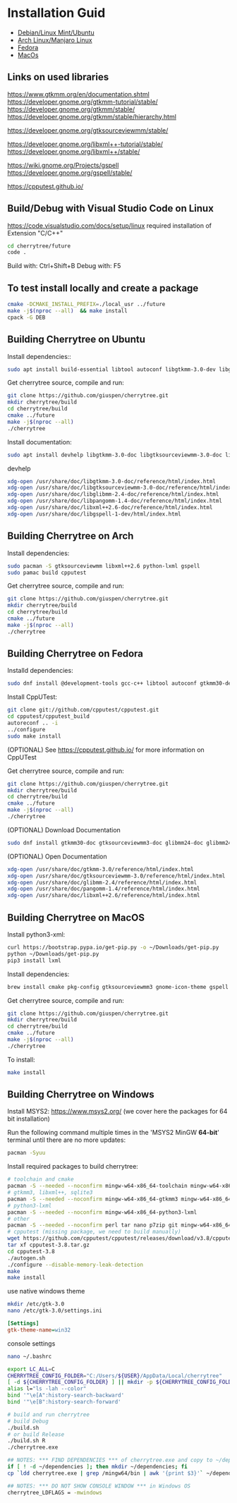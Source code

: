 # Installation Guid

- [Debian/Linux Mint/Ubuntu](#building-cherrytree-on-ubuntu)
- [Arch Linux/Manjaro Linux](#building-cherrytree-on-arch)
- [Fedora](#building-cherrytree-on-fedora)
- [MacOs](#building-cherrytree-on-macos)


## Links on used libraries

https://www.gtkmm.org/en/documentation.shtml
https://developer.gnome.org/gtkmm-tutorial/stable/
https://developer.gnome.org/gtkmm/stable/
https://developer.gnome.org/gtkmm/stable/hierarchy.html

https://developer.gnome.org/gtksourceviewmm/stable/

https://developer.gnome.org/libxml++-tutorial/stable/
https://developer.gnome.org/libxml++/stable/

https://wiki.gnome.org/Projects/gspell
https://developer.gnome.org/gspell/stable/

https://cpputest.github.io/


## Build/Debug with Visual Studio Code on Linux

https://code.visualstudio.com/docs/setup/linux
required installation of Extension "C/C++"
```sh
cd cherrytree/future
code .
```
Build with: Ctrl+Shift+B
Debug with: F5

## To test install locally and create a package
```sh
cmake -DCMAKE_INSTALL_PREFIX=./local_usr ../future
make -j$(nproc --all)  && make install
cpack -G DEB
```

## Building Cherrytree on Ubuntu

Install dependencies::
```sh
sudo apt install build-essential libtool autoconf libgtkmm-3.0-dev libgtksourceviewmm-3.0-dev libxml++2.6-dev libsqlite3-dev libcpputest-dev autopoint gettext intltool python3-lxml libxml2-utils libgspell-1-dev
```
Get cherrytree source, compile and run:
```sh
git clone https://github.com/giuspen/cherrytree.git
mkdir cherrytree/build
cd cherrytree/build
cmake ../future
make -j$(nproc --all)
./cherrytree
```
Install documentation:
```sh
sudo apt install devhelp libgtkmm-3.0-doc libgtksourceviewmm-3.0-doc libglibmm-2.4-doc libpangomm-1.4-doc libxml++2.6-doc libgspell-1-doc
```
devhelp
```sh
xdg-open /usr/share/doc/libgtkmm-3.0-doc/reference/html/index.html
xdg-open /usr/share/doc/libgtksourceviewmm-3.0-doc/reference/html/index.html
xdg-open /usr/share/doc/libglibmm-2.4-doc/reference/html/index.html
xdg-open /usr/share/doc/libpangomm-1.4-doc/reference/html/index.html
xdg-open /usr/share/doc/libxml++2.6-doc/reference/html/index.html
xdg-open /usr/share/doc/libgspell-1-dev/html/index.html
```

## Building Cherrytree on Arch

Install dependencies:
```sh
sudo pacman -S gtksourceviewmm libxml++2.6 python-lxml gspell
sudo pamac build cpputest
```

Get cherrytree source, compile and run:
```sh
git clone https://github.com/giuspen/cherrytree.git
mkdir cherrytree/build
cd cherrytree/build
cmake ../future
make -j$(nproc --all)
./cherrytree
```

## Building Cherrytree on Fedora

Installd dependencies:
```sh
sudo dnf install @development-tools gcc-c++ libtool autoconf gtkmm30-devel gtksourceviewmm3-devel libxml++-devel libsq3-devel gettext-devel gettext intltool python3-lxml libxml2 gspell-devel
```

Install CppUTest:
```sh
git clone git://github.com/cpputest/cpputest.git
cd cpputest/cpputest_build
autoreconf .. -i
../configure
sudo make install
```

(OPTIONAL) See https://cpputest.github.io/ for more information on CppUTest

Get cherrytree source, compile and run:
```sh
git clone https://github.com/giuspen/cherrytree.git
mkdir cherrytree/build
cd cherrytree/build
cmake ../future
make -j$(nproc --all)
./cherrytree
```

(OPTIONAL) Download Documentation
```sh
sudo dnf install gtkmm30-doc gtksourceviewmm3-doc glibmm24-doc glibmm24-doc libxml++-doc
```

(OPTIONAL) Open Documentation
```sh
xdg-open /usr/share/doc/gtkmm-3.0/reference/html/index.html
xdg-open /usr/share/doc/gtksourceviewmm-3.0/reference/html/index.html
xdg-open /usr/share/doc/glibmm-2.4/reference/html/index.html
xdg-open /usr/share/doc/pangomm-1.4/reference/html/index.html
xdg-open /usr/share/doc/libxml++2.6/reference/html/index.html
```

## Building Cherrytree on MacOS

Install python3-xml:
```sh
curl https://bootstrap.pypa.io/get-pip.py -o ~/Downloads/get-pip.py
python ~/Downloads/get-pip.py
pip3 install lxml
```

Install dependencies:
```sh
brew install cmake pkg-config gtksourceviewmm3 gnome-icon-theme gspell libxml++ cpputest
```

Get cherrytree source, compile and run:
```sh
git clone https://github.com/giuspen/cherrytree.git
mkdir cherrytree/build
cd cherrytree/build
cmake ../future
make -j$(nproc --all)
./cherrytree
```

To install:
```sh
make install
```


##  Building Cherrytree on Windows

Install MSYS2: https://www.msys2.org/ (we cover here the packages for 64 bit installation)

Run the following command multiple times in the 'MSYS2 MinGW **64-bit**' terminal until there are no more updates:
```sh
pacman -Syuu
```

Install required packages to build cherrytree:
```sh
# toolchain and cmake
pacman -S --needed --noconfirm mingw-w64-x86_64-toolchain mingw-w64-x86_64-cmake
# gtkmm3, libxml++, sqlite3
pacman -S --needed --noconfirm mingw-w64-x86_64-gtkmm3 mingw-w64-x86_64-gtksourceviewmm3 mingw-w64-x86_64-libxml++2.6 mingw-w64-x86_64-sqlite3  mingw-w64-x86_64-gspell
# python3-lxml
pacman -S --needed --noconfirm mingw-w64-x86_64-python3-lxml
# other
pacman -S --needed --noconfirm perl tar nano p7zip git mingw-w64-x86_64-meld3
# cpputest (missing package, we need to build manually)
wget https://github.com/cpputest/cpputest/releases/download/v3.8/cpputest-3.8.tar.gz
tar xf cpputest-3.8.tar.gz
cd cpputest-3.8
./autogen.sh
./configure --disable-memory-leak-detection
make
make install
```

use native windows theme
```sh
mkdir /etc/gtk-3.0
nano /etc/gtk-3.0/settings.ini
```
```ini
[Settings]
gtk-theme-name=win32
```
console settings
```sh
nano ~/.bashrc
```
```sh
export LC_ALL=C
CHERRYTREE_CONFIG_FOLDER="C:/Users/${USER}/AppData/Local/cherrytree"
[ -d ${CHERRYTREE_CONFIG_FOLDER} ] || mkdir -p ${CHERRYTREE_CONFIG_FOLDER}
alias l="ls -lah --color"
bind '"\e[A":history-search-backward'
bind '"\e[B":history-search-forward'
```
```sh
# build and run cherrytree
# build Debug
./build.sh
# or build Release
./build.sh R
./cherrytree.exe
```
```sh
## NOTES: *** FIND DEPENDENCIES *** of cherrytree.exe and copy to ~/dependencies/
if [ ! -d ~/dependencies ]; then mkdir ~/dependencies; fi
cp `ldd cherrytree.exe | grep /mingw64/bin | awk '{print $3}'` ~/dependencies/

## NOTES: *** DO NOT SHOW CONSOLE WINDOW *** in Windows OS
cherrytree_LDFLAGS = -mwindows
```

